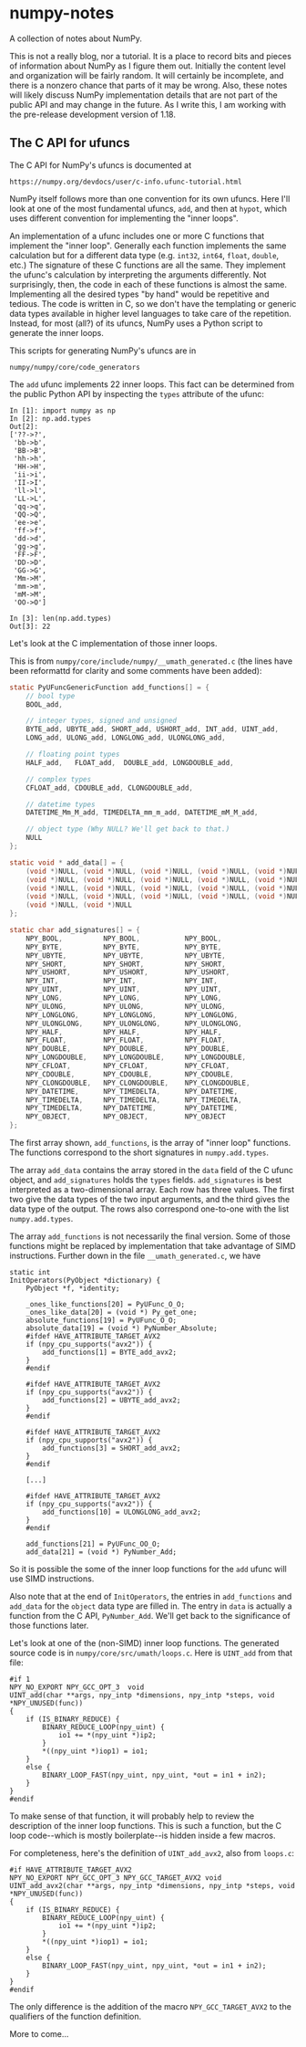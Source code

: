 numpy-notes
===========

A collection of notes about NumPy.

This is not a really blog, nor a tutorial.  It is a place to record bits and
pieces of information about NumPy as I figure them out.  Initially the content
level and organization will be fairly random.  It will certainly be incomplete,
and there is a nonzero chance that parts of it may be wrong.  Also, these notes
will likely discuss NumPy implementation details that are not part of the
public API and may change in the future.  As I write this, I am working with
the pre-release development version of 1.18.

The C API for ufuncs
--------------------

The C API for NumPy's ufuncs is documented at

    https://numpy.org/devdocs/user/c-info.ufunc-tutorial.html

NumPy itself follows more than one convention for its own ufuncs.  Here I'll
look at one of the most fundamental ufuncs, `add`, and then at `hypot`, which
uses different convention for implementing the "inner loops".

An implementation of a ufunc includes one or more C functions that implement
the "inner loop".  Generally each function implements the same calculation but
for a different data type (e.g. `int32`, `int64`, `float`, `double`, etc.)  The
signature of these C functions are all the same.  They implement the ufunc's
calculation by interpreting the arguments differently.  Not surprisingly, then,
the code in each of these functions is almost the same.  Implementing all the
desired types "by hand" would be repetitive and tedious.  The code is written
in C, so we don't have the templating or generic data types available in higher
level languages to take care of the repetition.  Instead, for most (all?) of
its ufuncs, NumPy uses a Python script to generate the inner loops.

This scripts for generating NumPy's ufuncs are in

    numpy/numpy/core/code_generators

The `add` ufunc implements 22 inner loops.  This fact can be determined from
the public Python API by inspecting the `types` attribute of the ufunc:

    In [1]: import numpy as np
    In [2]: np.add.types
    Out[2]:
    ['??->?',
     'bb->b',
     'BB->B',
     'hh->h',
     'HH->H',
     'ii->i',
     'II->I',
     'll->l',
     'LL->L',
     'qq->q',
     'QQ->Q',
     'ee->e',
     'ff->f',
     'dd->d',
     'gg->g',
     'FF->F',
     'DD->D',
     'GG->G',
     'Mm->M',
     'mm->m',
     'mM->M',
     'OO->O']

    In [3]: len(np.add.types)
    Out[3]: 22

Let's look at the C implementation of those inner loops.

This is from `numpy/core/include/numpy/__umath_generated.c` (the lines have
been reformattd for clarity and some comments have been added):

```c
static PyUFuncGenericFunction add_functions[] = {
    // bool type
    BOOL_add,

    // integer types, signed and unsigned
    BYTE_add, UBYTE_add, SHORT_add, USHORT_add, INT_add, UINT_add,
    LONG_add, ULONG_add, LONGLONG_add, ULONGLONG_add,

    // floating point types
    HALF_add,   FLOAT_add,  DOUBLE_add, LONGDOUBLE_add,

    // complex types
    CFLOAT_add, CDOUBLE_add, CLONGDOUBLE_add,

    // datetime types
    DATETIME_Mm_M_add, TIMEDELTA_mm_m_add, DATETIME_mM_M_add,

    // object type (Why NULL? We'll get back to that.)
    NULL
};

static void * add_data[] = {
    (void *)NULL, (void *)NULL, (void *)NULL, (void *)NULL, (void *)NULL,
    (void *)NULL, (void *)NULL, (void *)NULL, (void *)NULL, (void *)NULL,
    (void *)NULL, (void *)NULL, (void *)NULL, (void *)NULL, (void *)NULL,
    (void *)NULL, (void *)NULL, (void *)NULL, (void *)NULL, (void *)NULL,
    (void *)NULL, (void *)NULL
};

static char add_signatures[] = {
    NPY_BOOL,          NPY_BOOL,           NPY_BOOL,
    NPY_BYTE,          NPY_BYTE,           NPY_BYTE,
    NPY_UBYTE,         NPY_UBYTE,          NPY_UBYTE,
    NPY_SHORT,         NPY_SHORT,          NPY_SHORT,
    NPY_USHORT,        NPY_USHORT,         NPY_USHORT,
    NPY_INT,           NPY_INT,            NPY_INT,
    NPY_UINT,          NPY_UINT,           NPY_UINT,
    NPY_LONG,          NPY_LONG,           NPY_LONG,
    NPY_ULONG,         NPY_ULONG,          NPY_ULONG,
    NPY_LONGLONG,      NPY_LONGLONG,       NPY_LONGLONG,
    NPY_ULONGLONG,     NPY_ULONGLONG,      NPY_ULONGLONG,
    NPY_HALF,          NPY_HALF,           NPY_HALF,
    NPY_FLOAT,         NPY_FLOAT,          NPY_FLOAT,
    NPY_DOUBLE,        NPY_DOUBLE,         NPY_DOUBLE,
    NPY_LONGDOUBLE,    NPY_LONGDOUBLE,     NPY_LONGDOUBLE,
    NPY_CFLOAT,        NPY_CFLOAT,         NPY_CFLOAT,
    NPY_CDOUBLE,       NPY_CDOUBLE,        NPY_CDOUBLE,
    NPY_CLONGDOUBLE,   NPY_CLONGDOUBLE,    NPY_CLONGDOUBLE,
    NPY_DATETIME,      NPY_TIMEDELTA,      NPY_DATETIME,
    NPY_TIMEDELTA,     NPY_TIMEDELTA,      NPY_TIMEDELTA,
    NPY_TIMEDELTA,     NPY_DATETIME,       NPY_DATETIME,
    NPY_OBJECT,        NPY_OBJECT,         NPY_OBJECT
};
```

The first array shown, `add_functions`, is the array of "inner loop" functions.
The functions correspond to the short signatures in `numpy.add.types`.

The array `add_data` contains the array stored in the `data` field of the C
ufunc object, and `add_signatures` holds the `types` fields.  `add_signatures`
is best interpreted as a two-dimensional array.  Each row has three values.
The first two give the data types of the two input arguments, and the third
gives the data type of the output.  The rows also correspond one-to-one with
the list `numpy.add.types`.

The array `add_functions` is not necessarily the final version.  Some of those
functions might be replaced by implementation that take advantage of SIMD
instructions.  Further down in the file `__umath_generated.c`, we have

    static int
    InitOperators(PyObject *dictionary) {
        PyObject *f, *identity;
        
        _ones_like_functions[20] = PyUFunc_O_O;
        _ones_like_data[20] = (void *) Py_get_one;
        absolute_functions[19] = PyUFunc_O_O;
        absolute_data[19] = (void *) PyNumber_Absolute;
        #ifdef HAVE_ATTRIBUTE_TARGET_AVX2
        if (npy_cpu_supports("avx2")) {
            add_functions[1] = BYTE_add_avx2;
        }
        #endif
        
        #ifdef HAVE_ATTRIBUTE_TARGET_AVX2
        if (npy_cpu_supports("avx2")) {
            add_functions[2] = UBYTE_add_avx2;
        }
        #endif
        
        #ifdef HAVE_ATTRIBUTE_TARGET_AVX2
        if (npy_cpu_supports("avx2")) {
            add_functions[3] = SHORT_add_avx2;
        }
        #endif
        
        [...]
        
        #ifdef HAVE_ATTRIBUTE_TARGET_AVX2
        if (npy_cpu_supports("avx2")) {
            add_functions[10] = ULONGLONG_add_avx2;
        }
        #endif
        
        add_functions[21] = PyUFunc_OO_O;
        add_data[21] = (void *) PyNumber_Add;

So it is possible the some of the inner loop functions for the `add` ufunc
will use SIMD instructions.

Also note that at the end of `InitOperators`, the entries in `add_functions`
and `add_data` for the `object` data type are filled in.  The entry in `data`
is actually a function from the C API, `PyNumber_Add`.  We'll get back to
the significance of those functions later.

Let's look at one of the (non-SIMD) inner loop functions.  The generated
source code is in `numpy/core/src/umath/loops.c`.  Here is `UINT_add` from
that file:

    #if 1
    NPY_NO_EXPORT NPY_GCC_OPT_3  void
    UINT_add(char **args, npy_intp *dimensions, npy_intp *steps, void *NPY_UNUSED(func))
    {
        if (IS_BINARY_REDUCE) {
            BINARY_REDUCE_LOOP(npy_uint) {
                io1 += *(npy_uint *)ip2;
            }
            *((npy_uint *)iop1) = io1;
        }
        else {
            BINARY_LOOP_FAST(npy_uint, npy_uint, *out = in1 + in2);
        }
    }
    #endif

To make sense of that function, it will probably help to review the description
of the inner loop functions.  This is such a function, but the C loop code--which
is mostly boilerplate--is hidden inside a few macros.

For completeness, here's the definition of `UINT_add_avx2`, also from `loops.c`:

    #if HAVE_ATTRIBUTE_TARGET_AVX2
    NPY_NO_EXPORT NPY_GCC_OPT_3 NPY_GCC_TARGET_AVX2 void
    UINT_add_avx2(char **args, npy_intp *dimensions, npy_intp *steps, void *NPY_UNUSED(func))
    {
        if (IS_BINARY_REDUCE) {
            BINARY_REDUCE_LOOP(npy_uint) {
                io1 += *(npy_uint *)ip2;
            }
            *((npy_uint *)iop1) = io1;
        }
        else {
            BINARY_LOOP_FAST(npy_uint, npy_uint, *out = in1 + in2);
        }
    }
    #endif

The only difference is the addition of the macro `NPY_GCC_TARGET_AVX2`
to the qualifiers of the function definition.

More to come...

